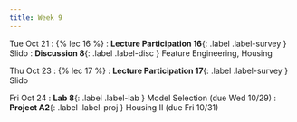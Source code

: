 ```yaml
---
title: Week 9
---
```


Tue Oct 21
: {% lec 16 %}
    <!-- : [Note 14](https://ds100.org/course-notes/feature_engineering/feature_engineering.html) -->
: **Lecture Participation 16**{: .label .label-survey } Slido
: **Discussion 8**{: .label .label-disc } Feature Engineering, Housing

Thu Oct 23
: {% lec 17 %}
    <!-- : [Note 16](https://ds100.org/course-notes/cv_regularization/cv_reg.html) -->
: **Lecture Participation 17**{: .label .label-survey } Slido
 
Fri Oct 24
: **Lab 8**{: .label .label-lab } Model Selection (due Wed 10/29)
: **Project A2**{: .label .label-proj } Housing II (due Fri 10/31)